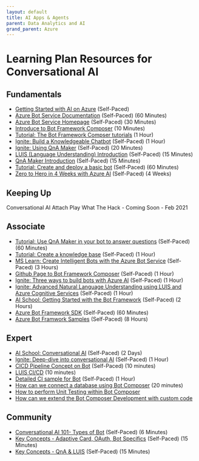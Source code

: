 ```yaml
---
layout: default
title: AI Apps & Agents
parent: Data Analytics and AI
grand_parent: Azure
---
```


# Learning Plan Resources for Conversational AI

## Fundamentals

* [Getting Started with AI on Azure](https://docs.microsoft.com/en-us/learn/modules/get-started-ai-fundamentals/) (Self-Paced)
* [Azure Bot Service Documentation](https://docs.microsoft.com/en-us/azure/bot-service/?view=azure-bot-service-4.0) (Self-Paced) (60 Minutes)
* [Azure Bot Service Homepage](https://azure.microsoft.com/en-us/services/bot-service/) (Self-Paced) (30 Minutes)
* [Introduce to Bot Framework Composer](https://docs.microsoft.com/en-us/composer/introduction#:~:text=Bot%20Framework%20Composer%20is%20an%20open-source%20visual%20authoring,the%20latest%20features%20of%20the%20Bot%20Framework%20SDK.) (10 Minutes)
* [Tutorial: The Bot Framework Compser tutorials](https://docs.microsoft.com/en-us/composer/tutorial/tutorial-introduction) (1 Hour)
* [Ignite: Build a Knowledgeable Chatbot](https://myignite.techcommunity.microsoft.com/sessions/79311?source=sessions) (Self-Paced) (1 Hour)
* [Ignite: Using QnA Maker](https://myignite.techcommunity.microsoft.com/sessions/83915?source=sessions) (Self-Paced) (20 Minutes)
* [LUIS (Language Understanding) Introduction](https://azure.microsoft.com/en-us/services/cognitive-services/language-understanding-intelligent-service/) (Self-Paced) (15 Minutes)
* [QnA Maker Introduction](https://azure.microsoft.com/en-us/services/cognitive-services/qna-maker/) (Self-Paced) (15 Minutes)
* [Tutorial: Create and deploy a basic bot](https://docs.microsoft.com/en-us/azure/bot-service/bot-builder-tutorial-basic-deploy?view=azure-bot-service-4.0&tabs=csharp) (Self-Paced) (60 Minutes)
* [Zero to Hero in 4 Weeks with Azure AI](https://azure.microsoft.com/en-us/resources/azure-ai-learning-journey/) (Self-Paced) (4 Weeks)

## Keeping Up
Conversational AI Attach Play What The Hack - Coming Soon - Feb 2021

## Associate

* [Tutorial: Use QnA Maker in your bot to answer questions](https://docs.microsoft.com/en-us/azure/bot-service/bot-builder-tutorial-add-qna?view=azure-bot-service-4.0&tabs=csharp) (Self-Paced) (60 Minutes)
* [Tutorial: Create a knowledge base](https://docs.microsoft.com/en-us/azure/cognitive-services/QnAMaker/tutorials/create-publish-query-in-portal) (Self-Paced) (1 Hour)
* [MS Learn: Create Intelligent Bots with the Azure Bot Service](https://docs.microsoft.com/en-us/learn/paths/create-bots-with-the-azure-bot-service/) (Self-Paced) (3 Hours)
* [Github Page to Bot Framework Composer](https://github.com/microsoft/BotFramework-Composer/blob/stable/docs/bfcomposer-intro.md) (Self-Paced) (1 Hour)
* [Ignite: Three ways to build bots with Azure AI](https://myignite.techcommunity.microsoft.com/sessions/83902?source=sessions) (Self-Paced) (1 Hour)
* [Ignite: Advanced Natural Language Understanding using LUIS and Azure Cognitive Services](https://myignite.techcommunity.microsoft.com/sessions/83914?source=sessions) (Self-Paced) (1 Hour)
* [AI School: Getting Started with the Bot Framework](https://aischool.microsoft.com/en-us/conversational/learning-paths/getting-started-with-azure-bot-framework) (Self-Paced) (2 Hours)
* [Azure Bot Framework SDK](https://github.com/microsoft/botframework-sdk) (Self-Paced) (60 Minutes)
* [Azure Bot Framwork Samples](https://github.com/microsoft/BotBuilder-Samples) (Self-Paced) (8 Hours)

## Expert

* [AI School: Conversational AI](https://aischool.microsoft.com/en-us/conversational/learning-paths) (Self-Paced) (2 Days)
* [Ignite: Deep-dive into conversational AI](https://myignite.techcommunity.microsoft.com/sessions/81066?source=sessions) (Self-Paced) (1 Hour)
* [CICD Pipeline Concept on Bot](https://docs.microsoft.com/en-us/azure/architecture/example-scenario/apps/devops-cicd-chatbot) (Self-Paced) (10 minutes)
* [LUIS CI/CD](https://docs.microsoft.com/en-us/azure/cognitive-services/luis/luis-concept-devops-automation) (10 minutes)
* [Detailed CI sample for Bot](https://microsoft.github.io/botframework-solutions/solution-accelerators/tutorials/enable-continuous-integration/csharp/1-intro/) (Self-Paced) (1 Hour) 
* [How can we connect a database using Bot Composer](https://docs.microsoft.com/en-us/composer/how-to-add-custom-action) (20 minutes)
* [How to perform Unit Testing within Bot Composer](https://docs.microsoft.com/en-us/azure/bot-service/unit-test-bots?view=azure-bot-service-4.0&tabs=csharp)
* [How can we extend the Bot Composer Development with custom code](https://docs.microsoft.com/en-us/composer/concept-plugin)

## Community
* [Conversational AI 101- Types of Bot](https://www.youtube.com/watch?v=CZ5vm3Eegzw) (Self-Paced) (6 Minutes)
* [Key Concepts - Adaptive Card, OAuth, Bot Specifics](https://www.youtube.com/watch?v=dxhVYnYBUyc) (Self-Paced) (15 Minutes)
* [Key Concepts - QnA & LUIS](https://www.youtube.com/watch?v=nxSAjcZtLto&t=35s) (Self-Paced) (15 Minutes)
